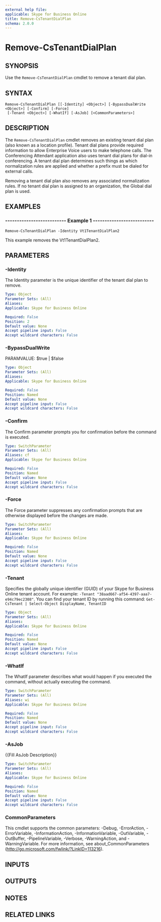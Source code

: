 ```yaml
---
external help file: 
applicable: Skype for Business Online
title: Remove-CsTenantDialPlan
schema: 2.0.0
---
```


# Remove-CsTenantDialPlan

## SYNOPSIS
Use the `Remove-CsTenantDialPlan` cmdlet to remove a tenant dial plan.

## SYNTAX

```
Remove-CsTenantDialPlan [[-Identity] <Object>] [-BypassDualWrite <Object>] [-Confirm] [-Force]
 [-Tenant <Object>] [-WhatIf] [-AsJob] [<CommonParameters>]
```

## DESCRIPTION
The `Remove-CsTenantDialPlan` cmdlet removes an existing tenant dial plan (also known as a location profile).
Tenant dial plans provide required information to allow Enterprise Voice users to make telephone calls.
The Conferencing Attendant application also uses tenant dial plans for dial-in conferencing.
A tenant dial plan determines such things as which normalization rules are applied and whether a prefix must be dialed for external calls.

Removing a tenant dial plan also removes any associated normalization rules.
If no tenant dial plan is assigned to an organization, the Global dial plan is used.

## EXAMPLES

### -------------------------- Example 1 --------------------------
```
Remove-CsTenantDialPlan -Identity Vt1TenantDialPlan2
```

This example removes the Vt1TenantDialPlan2.


## PARAMETERS

### -Identity
The Identity parameter is the unique identifier of the tenant dial plan to remove.

```yaml
Type: Object
Parameter Sets: (All)
Aliases: 
Applicable: Skype for Business Online

Required: False
Position: 2
Default value: None
Accept pipeline input: False
Accept wildcard characters: False
```

### -BypassDualWrite
PARAMVALUE: $true | $false

```yaml
Type: Object
Parameter Sets: (All)
Aliases: 
Applicable: Skype for Business Online

Required: False
Position: Named
Default value: None
Accept pipeline input: False
Accept wildcard characters: False
```

### -Confirm
The Confirm parameter prompts you for confirmation before the command is executed.

```yaml
Type: SwitchParameter
Parameter Sets: (All)
Aliases: cf
Applicable: Skype for Business Online

Required: False
Position: Named
Default value: None
Accept pipeline input: False
Accept wildcard characters: False
```

### -Force
The Force parameter suppresses any confirmation prompts that are otherwise displayed before the changes are made.

```yaml
Type: SwitchParameter
Parameter Sets: (All)
Aliases: 
Applicable: Skype for Business Online

Required: False
Position: Named
Default value: None
Accept pipeline input: False
Accept wildcard characters: False
```

### -Tenant
Specifies the globally unique identifier (GUID) of your Skype for Business Online tenant account.
For example: `-Tenant "38aad667-af54-4397-aaa7-e94c79ec2308"`.
You can find your tenant ID by running this command: `Get-CsTenant | Select-Object DisplayName, TenantID`

```yaml
Type: Object
Parameter Sets: (All)
Aliases: 
Applicable: Skype for Business Online

Required: False
Position: Named
Default value: None
Accept pipeline input: False
Accept wildcard characters: False
```

### -WhatIf
The WhatIf parameter describes what would happen if you executed the command, without actually executing the command.

```yaml
Type: SwitchParameter
Parameter Sets: (All)
Aliases: wi
Applicable: Skype for Business Online

Required: False
Position: Named
Default value: None
Accept pipeline input: False
Accept wildcard characters: False
```

### -AsJob
{{Fill AsJob Description}}

```yaml
Type: SwitchParameter
Parameter Sets: (All)
Aliases: 
Applicable: Skype for Business Online

Required: False
Position: Named
Default value: None
Accept pipeline input: False
Accept wildcard characters: False
```

### CommonParameters
This cmdlet supports the common parameters: -Debug, -ErrorAction, -ErrorVariable, -InformationAction, -InformationVariable, -OutVariable, -OutBuffer, -PipelineVariable, -Verbose, -WarningAction, and -WarningVariable. For more information, see about_CommonParameters (http://go.microsoft.com/fwlink/?LinkID=113216).

## INPUTS

## OUTPUTS

## NOTES

## RELATED LINKS

